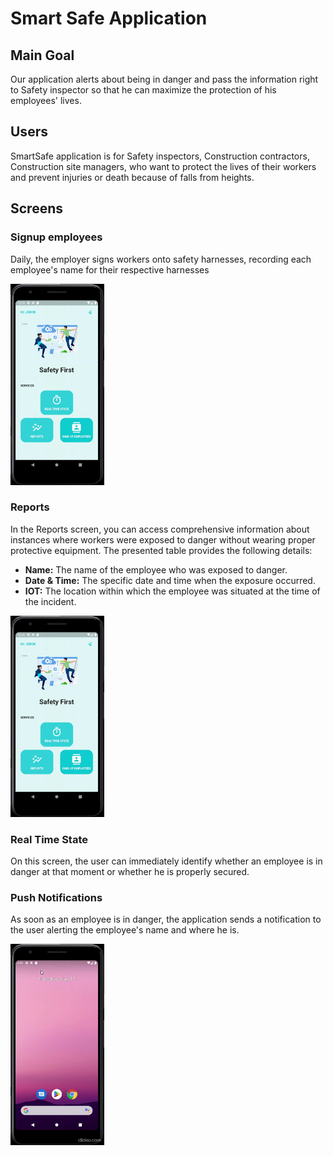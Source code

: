 
# Smart Safe Application

## Main Goal
Our application alerts about being in danger and pass the information right to Safety inspector so that he can maximize the protection of his employees' lives.

## Users
SmartSafe application is for Safety inspectors, Construction contractors, Construction site managers, who want to protect the lives of their workers and prevent injuries or death because of falls from heights.

## Screens

### Signup employees

Daily, the employer signs workers onto safety harnesses, recording each employee's name for their respective harnesses

<img src="assets/gif/SignupEmployees.gif" alt="Simulator GIF" width="150">

### Reports

In the Reports screen, you can access comprehensive information about instances where workers were exposed to danger without wearing proper protective equipment. The presented table provides the following details:

- **Name:** The name of the employee who was exposed to danger.
- **Date & Time:** The specific date and time when the exposure occurred.
- **IOT:** The location within which the employee was situated at the time of the incident.


<img src="assets/gif/ReportsScreen.gif" alt="Simulator GIF" width="150">

### Real Time State

On this screen, the user can immediately identify whether an employee is in danger at that moment or whether he is properly secured.

### Push Notifications

As soon as an employee is in danger, the application sends a notification to the user alerting the employee's name and where he is.

<img src="assets/gif/NotificationAlert.gif" alt="Simulator GIF" width="150">
